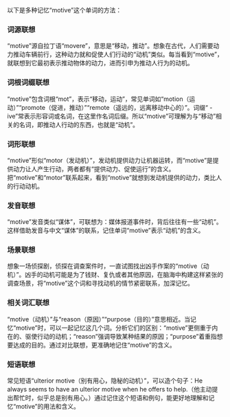 以下是多种记忆“motive”这个单词的方法：

### 词源联想
“motive”源自拉丁语“movere”，意思是“移动，推动”。想象在古代，人们需要动力推动车辆前行，这种动力就和促使人们行动的“动机”类似。每当看到“motive”，就联想到它最初表示推动物体的动力，进而引申为推动人行为的动机。

### 词根词缀联想
“motive”包含词根“mot”，表示“移动，运动”，常见单词如“motion（运动）”“promote（促进，推动）”“remote（遥远的，远离移动中心的）”。词缀“ -ive”常表示形容词或名词，在这里作名词后缀。所以“motive”可理解为与“移动”相关的名词，即推动人行动的东西，也就是“动机”。

### 词形联想
“motive”形似“motor（发动机）”，发动机提供动力让机器运转，而“motive”是提供动力让人产生行动，两者都有“提供动力、促使运行”的含义。把“motive”和“motor”联系起来，看到“motive”就想到发动机提供的动力，类比人的行动动机。

### 发音联想
“motive”发音类似“谋体”，可联想为：媒体报道事件时，背后往往有一些“动机”。这样借助发音与中文“谋体”的联系，记住单词“motive”表示“动机”的含义。

### 场景联想
想象一场侦探剧，侦探在调查案件时，一直试图找出凶手作案的“motive（动机）”。凶手的动机可能是为了钱财、复仇或者其他原因，在脑海中构建这样紧张的调查场景，将“motive”这个词和寻找动机的情节紧密联系，加深记忆。

### 相关词汇联想
“motive（动机）”与“reason（原因）”“purpose（目的）”意思相近。当记忆“motive”时，可以一起记忆这几个词。分析它们的区别：“motive”更侧重于内在的、驱使行动的动机；“reason”强调导致某种结果的原因；“purpose”着重指想要达成的目的。通过对比联想，更准确地记住“motive”的含义。

### 短语联想
常见短语“ulterior motive（别有用心，隐秘的动机）”，可以造个句子：He always seems to have an ulterior motive when he offers to help.（他主动提出帮忙时，似乎总是别有用心。）通过记住这个短语和例句，能更好地理解和记忆“motive”的用法和含义。 